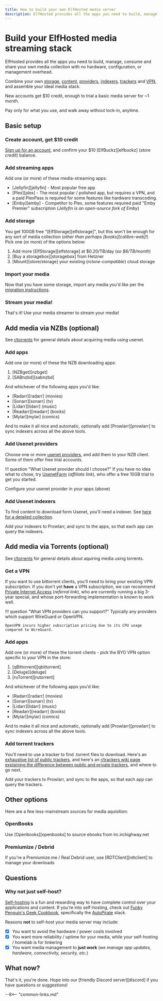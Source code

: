 ```yaml
---
title: How to build your own ElfHosted media server
description: ElfHosted provides all the apps you need to build, manage, consume and share your own media collection with no hardware, configuration, or management overhead
---
```


# Build your ElfHosted media streaming stack

ElfHosted provides all the apps you need to build, manage, consume and share your own media collection with no hardware, configuration, or management overhead.

Combine your own [storage](#add-storage), [content](#import-your-media), [providers](#add-usenet-providers), [indexers](#add-usenet-indexers), [trackers](#add-torrent-trackers) and [VPN](#get-a-vpn), and assemble your ideal media stack. 

New accounts get $10 credit, enough to trial a basic media server for ~1 month.

Pay only for what you use, and walk away without lock-in, anytime.

## Basic setup

### Create account, get $10 credit

[Sign up for an account](https://store.elfhosted.com/my-account/), and confirm your $10 [ElfBuckz][elfbuckz] (*store credit*) balance.

### Add streaming apps

Add one (or more) of these media-streaming apps:

* [Jellyfin][jellyfin] - Most popular free app
* [Plex][plex] - The most popular / polished app, but requires a VPN, and a paid PlexPass is required for some features like hardware transcoding.
* [Emby][emby] - Competitor to Plex, some features required paid "Emby Premier" subscription (*Jellyfin is an open-source fork of Emby*)

### Add storage

You get 100GB free "[ElfStorage][elfstorage]", but this won't be enough for any sort of media collection (*other than perhaps [books][calibre-web]!*) Pick one (or more) of the options below:

1. Add more [ElfStorage][elfstorage] at $0.20/TB/day (*so $6/TB/month*)
2. [Buy a storagebox][storagebox] from Hetzner
3. [Mount][store/storage] your existing (*rclone-compatible*) cloud storage

### Import your media

Now that you have some storage, import any media you'd like per the [migration instructions](/how-to/migrate/).

### Stream your media!

That's it! Use your media streamer to stream your media!

## Add media via NZBs (optional)

See [r/torrents](https://reddit.com/r/usenet) for general details about acquiring media using usenet.

### Add apps

Add one (or more) of these the NZB downloading apps:

1. [NZBget][nzbget] 
2. [SABnzbd][sabnzbd] 

And whichever of the following apps you'd like:

* [Radarr][radarr] (movies)
* [Sonarr][sonarr] (tv)
* [Lidarr][lidarr] (music)
* [Readarr][readarr] (books)
* [Mylar][mylar] (comics)

And to make it all nice and automatic, optionally add [Prowlarr][prowlarr] to sync indexers across all the above tools.

### Add Usenet providers

Choose one or more [usenet providers](https://www.reddit.com/r/usenet/wiki/providers/), and add them to your NZB client. Some of them offer free trial accounts.

!!! question "What Usenet provider should I choose?"
    If you have no idea what to chose, try [UsenetFarm](https://usenet.farm?a=elfhosted.com) (*affiliate link*), who offer a free 10GB trial to get you started.

Configure your usenet provider in your apps (above)

### Add Usenet indexers

To find content to download form Usenet, you'll need a indexer. See [here for a detailed collection](https://www.reddit.com/r/usenet/wiki/indexers/).

Add your indexers to Prowlarr, and sync to the apps, so that each app can query the indexers.

## Add media via Torrents (optional)

See [r/torrents](https://reddit.com/r/torrents) for general details about aquiring media using torrents.

### Get a VPN

If you want to use bittorrent clients, you'll need to bring your existing VPN subscription. If you don't yet **have** a VPN subscription, we can recommend [Private Internet Access](https://www.privateinternetaccess.com/pages/buy-a-vpn/1218buyavpn?invite=U2FsdGVkX18CE8WQvq-yt5OJ9UFpALCzci2Oz_px1uA%2CGuAfcPbAeh-UmP4KJ2uroADgSdY) (*referral link*), who are currently running a big 3-year special, and whose port-forwarding implementation is known to work well. 

!!! question "What VPN providers can you support?"
    Typically any providers which support WireGuard or OpenVPN.
    
    OpenVPN incurs higher subscription pricing due to its CPU usage compared to WireGuard.

### Add apps

Add one (or more) of these the torrent clients - pick the BYO VPN option specific to your VPN in the store:

1. [qBittorrent][qbittorrent] 
2. [Deluge][deluge] 
3. [ruTorrent][rutorrent] 

And whichever of the following apps you'd like:

* [Radarr][radarr] (movies)
* [Sonarr][sonarr] (tv)
* [Lidarr][lidarr] (music)
* [Readarr][readarr] (books)
* [Mylar][mylar] (comics)

And to make it all nice and automatic, optionally add [Prowlarr][prowlarr] to sync indexers across all the above tools.

### Add torrent trackers

You'll need to use a tracker to find .torrent files to download. Here's an [exhaustive list of public trackers](https://github.com/ngosang/trackerslist), and here's an [r/trackers wiki page explaining the difference between public and private trackers](https://www.reddit.com/r/trackers/comments/tw4ji0/tracker_faq_and_recommended_sites/), and where to go next.

Add your trackers to Prowlarr, and sync to the apps, so that each app can query the trackers.

## Other options

Here are a few less-mainstream sources for media aquisition:

### OpenBooks

Use [Openbooks][openbooks] to source ebooks from irc.irchighway.net

### Premiumize / Debrid

If you're a Premiumize.me / Real Debrid user, use [RDTClient][rdtclient] to manage your downloads

## Questions

### Why not just self-host?

[Self-hosting](https://reddit.com/r/selfhosted) is a fun and rewarding way to have complete control over your applications and content. If you're into self-hosting, check out [Funky Penguin's Geek Cookbook](https://geek-cookbook.funkypenguin.co.nz), specifically the [AutoPirate](https://geek-cookbook.funkypenguin.co.nz/recipes/autopirate/) stack.

Reasons **not** to self-host your media server may include:

* [x] You want to avoid the hardware / power costs involved
* [x] You want more reliability / uptime for your media, while your self-hosting / homelab is for tinkering
* [x] You want media management to **just work** (*we manage app updates, hardware, connectivity, security, etc.*)

## What now?

That's it, you're done. Hope into our [friendly Discord server][discord] if you have questions or suggestions!

--8<-- "common-links.md"